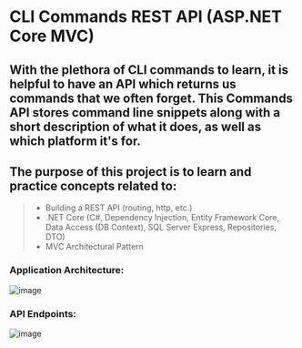 # CLI Commands REST API (ASP.NET Core MVC)
## With the plethora of CLI commands to learn, it is helpful to have an API which returns us commands that we often forget. This Commands API stores command line snippets along with a short description of what it does, as well as which platform it's for.
## The purpose of this project is to learn and practice concepts related to:
> - Building a REST API (routing, http, etc.) 
> - .NET Core (C#, Dependency Injection, Entity Framework Core, Data Access (DB Context), SQL Server Express, Repositories, DTO)
> - MVC Architectural Pattern

### Application Architecture:

![image](https://user-images.githubusercontent.com/59063950/91675593-e9a00480-eb0a-11ea-8e1f-91bd3e898c8b.png)

### API Endpoints:

![image](https://user-images.githubusercontent.com/59063950/91675605-f7558a00-eb0a-11ea-80c6-ef07ef2057e8.png)
